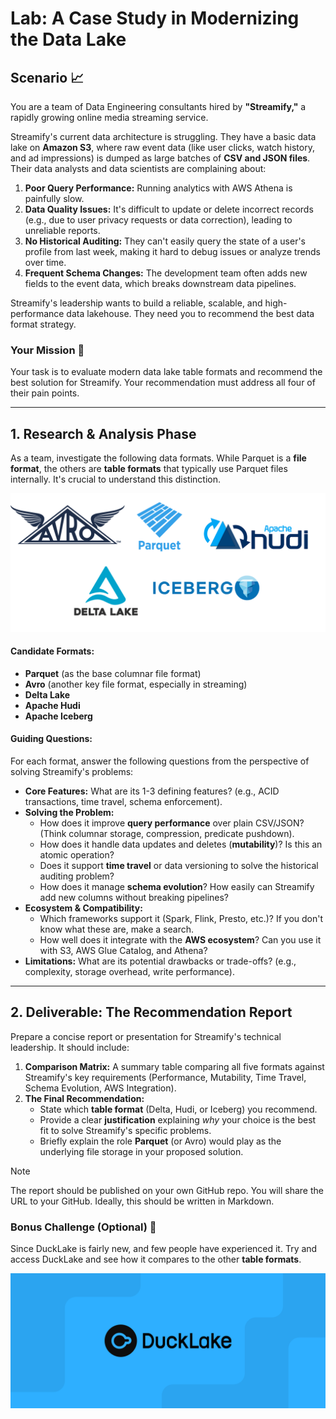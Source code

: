 # Lab: A Case Study in Modernizing the Data Lake

## Scenario 📈

You are a team of Data Engineering consultants hired by **"Streamify,"** a rapidly growing online media streaming service.

Streamify's current data architecture is struggling. They have a basic data lake on **Amazon S3**, where raw event data (like user clicks, watch history, and ad impressions) is dumped as large batches of **CSV and JSON files**. Their data analysts and data scientists are complaining about:

1. **Poor Query Performance:** Running analytics with AWS Athena is painfully slow.
2. **Data Quality Issues:** It's difficult to update or delete incorrect records (e.g., due to user privacy requests or data correction), leading to unreliable reports.
3. **No Historical Auditing:** They can't easily query the state of a user's profile from last week, making it hard to debug issues or analyze trends over time.
4. **Frequent Schema Changes:** The development team often adds new fields to the event data, which breaks downstream data pipelines.

Streamify's leadership wants to build a reliable, scalable, and high-performance data lakehouse. They need you to recommend the best data format strategy.

### Your Mission 🎯

Your task is to evaluate modern data lake table formats and recommend the best solution for Streamify. Your recommendation must address all four of their pain points.

------

## 1. Research & Analysis Phase

As a team, investigate the following data formats. While Parquet is a **file format**, the others are **table formats** that typically use Parquet files internally. It's crucial to understand this distinction.


<img src="images/image-20250731164226060.png" alt="image-20250731164226060" style="zoom:50%;" />


#### Candidate Formats:

- **Parquet** (as the base columnar file format)
- **Avro** (another key file format, especially in streaming)
- **Delta Lake**
- **Apache Hudi**
- **Apache Iceberg**

#### Guiding Questions:

For each format, answer the following questions from the perspective of solving Streamify's problems:

- **Core Features:** What are its 1-3 defining features? (e.g., ACID transactions, time travel, schema enforcement).
- **Solving the Problem:**
  - How does it improve **query performance** over plain CSV/JSON? (Think columnar storage, compression, predicate pushdown).
  - How does it handle data updates and deletes (**mutability**)? Is this an atomic operation?
  - Does it support **time travel** or data versioning to solve the historical auditing problem?
  - How does it manage **schema evolution**? How easily can Streamify add new columns without breaking pipelines?
- **Ecosystem & Compatibility:**
  - Which frameworks support it (Spark, Flink, Presto, etc.)? If you don't know what these are, make a search. 
  - How well does it integrate with the **AWS ecosystem**? Can you use it with S3, AWS Glue Catalog, and Athena?
- **Limitations:** What are its potential drawbacks or trade-offs? (e.g., complexity, storage overhead, write performance).

------

## 2. Deliverable: The Recommendation Report

Prepare a concise report or presentation for Streamify's technical leadership. It should include:

1. **Comparison Matrix:** A summary table comparing all five formats against Streamify's key requirements (Performance, Mutability, Time Travel, Schema Evolution, AWS Integration).
2. **The Final Recommendation:**
   - State which **table format** (Delta, Hudi, or Iceberg) you recommend.
   - Provide a clear **justification** explaining *why* your choice is the best fit to solve Streamify's specific problems.
   - Briefly explain the role **Parquet** (or Avro) would play as the underlying file storage in your proposed solution.



> [!NOTE]
>
> The report should be published on your own GitHub repo. You will share the URL to your GitHub. Ideally, this should be written in Markdown.



### Bonus Challenge (Optional) 🚀

Since DuckLake is fairly new, and few people have experienced it. Try and access DuckLake and see how it compares to the other **table formats**.

![DuckLake: SQL as a Lakehouse Format – DuckDB](images/ducklake.png)



